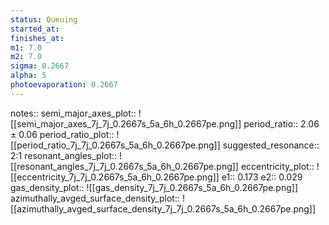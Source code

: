 ```yaml
---
status: Queuing
started_at:
finishes_at:
m1: 7.0
m2: 7.0
sigma: 0.2667
alpha: 5
photoevaporation: 0.2667
---
```


notes::
semi_major_axes_plot:: ![[semi_major_axes_7j_7j_0.2667s_5a_6h_0.2667pe.png]]
period_ratio:: 2.06 ± 0.06
period_ratio_plot:: ![[period_ratio_7j_7j_0.2667s_5a_6h_0.2667pe.png]]
suggested_resonance:: 2:1
resonant_angles_plot:: ![[resonant_angles_7j_7j_0.2667s_5a_6h_0.2667pe.png]]
eccentricity_plot:: ![[eccentricity_7j_7j_0.2667s_5a_6h_0.2667pe.png]]
e1:: 0.173
e2:: 0.029
gas_density_plot:: ![[gas_density_7j_7j_0.2667s_5a_6h_0.2667pe.png]]
azimuthally_avged_surface_density_plot:: ![[azimuthally_avged_surface_density_7j_7j_0.2667s_5a_6h_0.2667pe.png]]
